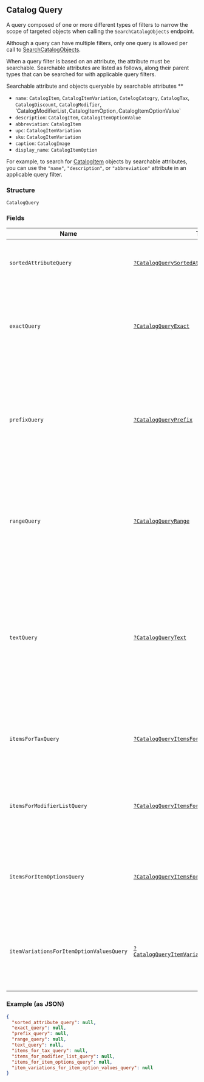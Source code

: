 ## Catalog Query

A query composed of one or more different types of filters to narrow the scope of targeted objects when calling the `SearchCatalogObjects` endpoint.

Although a query can have multiple filters, only one query is allowed per call to [SearchCatalogObjects](#endpoint-Catalog-SearchCatalogObjects).

When a query filter is based on an attribute, the attribute must be searchable.
Searchable attributes are listed as follows, along their parent types that can be searched for with applicable query filters.

Searchable attribute and objects queryable by searchable attributes **

- `name`:  `CatalogItem`, `CatalogItemVariation`, `CatelogCatogry`, `CatalogTax`, `CatalogDiscount`, `CatalogModifier`, 'CatalogModifierList`,`CatalogItemOption`,`CatalogItemOptionValue`
- `description`: `CatalogItem`, `CatalogItemOptionValue`
- `abbreviation`: `CatalogItem`
- `upc`: `CatalogItemVariation`
- `sku`: `CatalogItemVariation`
- `caption`: `CatalogImage`
- `display_name`: `CatalogItemOption`

For example, to search for [CatalogItem](#type-CatalogItem) objects by searchable attributes, you can use
the `"name"`, `"description"`, or `"abbreviation"` attribute in an applicable query filter.

### Structure

`CatalogQuery`

### Fields

| Name | Type | Tags | Description |
|  --- | --- | --- | --- |
| `sortedAttributeQuery` | [`?CatalogQuerySortedAttribute`](/doc/models/catalog-query-sorted-attribute.md) | Optional | The query expression to specify the key to sort search results. |
| `exactQuery` | [`?CatalogQueryExact`](/doc/models/catalog-query-exact.md) | Optional | The query filter to return the serch result by exact match of the specified attribute name and value. |
| `prefixQuery` | [`?CatalogQueryPrefix`](/doc/models/catalog-query-prefix.md) | Optional | The query filter to return the search result whose named attribute values are prefixed by the specified attribute value. |
| `rangeQuery` | [`?CatalogQueryRange`](/doc/models/catalog-query-range.md) | Optional | The query filter to return the search result whose named attribute values fall between the specified range. |
| `textQuery` | [`?CatalogQueryText`](/doc/models/catalog-query-text.md) | Optional | The query filter to return the search result whose searchable attribute values contain all of the specified keywords or tokens, independent of the token order or case. |
| `itemsForTaxQuery` | [`?CatalogQueryItemsForTax`](/doc/models/catalog-query-items-for-tax.md) | Optional | The query filter to return the items containing the specified tax IDs. |
| `itemsForModifierListQuery` | [`?CatalogQueryItemsForModifierList`](/doc/models/catalog-query-items-for-modifier-list.md) | Optional | The query filter to return the items containing the specified modifier list IDs. |
| `itemsForItemOptionsQuery` | [`?CatalogQueryItemsForItemOptions`](/doc/models/catalog-query-items-for-item-options.md) | Optional | The query filter to return the items containing the specified item option IDs. |
| `itemVariationsForItemOptionValuesQuery` | [`?CatalogQueryItemVariationsForItemOptionValues`](/doc/models/catalog-query-item-variations-for-item-option-values.md) | Optional | The query filter to return the item variations containing the specified item option value IDs. |

### Example (as JSON)

```json
{
  "sorted_attribute_query": null,
  "exact_query": null,
  "prefix_query": null,
  "range_query": null,
  "text_query": null,
  "items_for_tax_query": null,
  "items_for_modifier_list_query": null,
  "items_for_item_options_query": null,
  "item_variations_for_item_option_values_query": null
}
```


